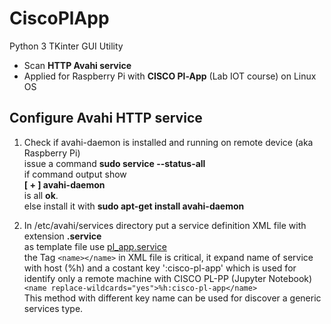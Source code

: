 # CiscoPlApp  
Python 3 TKinter GUI  Utility
* Scan **HTTP Avahi service**
* Applied for Raspberry Pi with **CISCO Pl-App** (Lab IOT course) on Linux OS  
## Configure Avahi HTTP service
1. Check if avahi-daemon is installed and running  on remote device (aka  Raspberry Pi)  
issue a command **sudo service --status-all**  
if command output show  
**[ + ]  avahi-daemon**  
is all **ok**.  
else install it with **sudo apt-get install avahi-daemon**  

2. In /etc/avahi/services directory put a service definition XML file with extension **.service**  
as template file use  [pl_app.service](https://github.com/augustodoc/CiscoPlApp/blob/master/pl_app.service)  
the Tag ``<name></name>`` in XML file is critical, it expand name of service with host (%h) and a costant key ':cisco-pl-app'    which is used for identify only a remote machine with CISCO PL-PP (Jupyter Notebook)  
``
<name replace-wildcards="yes">%h:cisco-pl-app</name>
``  
This method with different key name can be used for discover a generic services type. 

